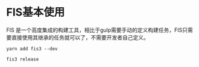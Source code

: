 # FIS基本使用

FIS 是一个高度集成的构建工具，相比于gulp需要手动的定义构建任务，FIS只需要直接使用其继承的任务就可以了，不需要开发者自己定义。

```
yarn add fis3 --dev
```

```
fis3 release
```
